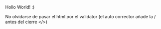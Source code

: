 Hollo World! :)

No olvidarse de pasar el html por el validator (el auto corrector añade la / antes del cierre </>)
